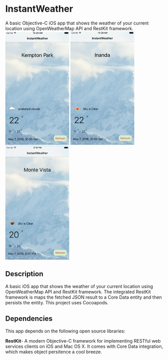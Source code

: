 # InstantWeather
A basic Objective-C iOS app that shows the weather of your current location using OpenWeatherMap API and RestKit framework.
<img src="https://github.com/elefantel/InstantWeather/blob/master/Screenshots/kempton-park.png" alt="Kempton Park" style="width: 200px;"/>
<img src="https://github.com/elefantel/InstantWeather/blob/master/Screenshots/inanda.png" alt="Inanda" style="width: 200px;"/>
<img src="https://github.com/elefantel/InstantWeather/blob/master/Screenshots/monte-vista.png" alt="Monte Vista" style="width: 200px;"/>
## Description
A basic iOS app that shows the weather of your current location using OpenWeatherMap API and RestKit framework. The integrated RestKit framework is maps the fetched JSON result to a Core Data entity and then persists the entity. This project uses Cocoapods.

## Dependencies
This app depends on the following open source libraries:

**RestKit**- A modern Objective-C framework for implementing RESTful web services clients on iOS and Mac OS X. It comes with Core Data integration, which makes object persitence a cool breeze.
